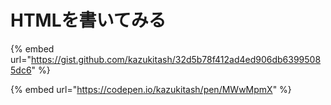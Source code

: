 # HTMLを書いてみる

{% embed url="https://gist.github.com/kazukitash/32d5b78f412ad4ed906db63995085dc6" %}

{% embed url="https://codepen.io/kazukitash/pen/MWwMpmX" %}




